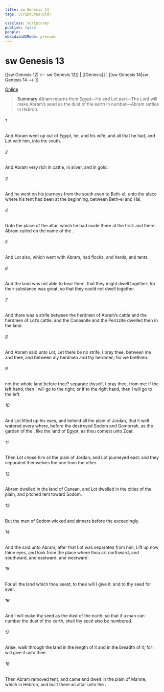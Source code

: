 ```yaml
---
title: sw Genesis 13
tags: Scriptures\OldT

cssclass: scriptures
publish: false
people:
obsidianUIMode: preview
---
```


# sw Genesis 13
[[sw Genesis 12| <-- sw Genesis 12]] | [[Genesis]] | [[sw Genesis 14|sw Genesis 14 --> ]]

[Online](https://churchofjesuschrist.org/study/scriptures/ot/gen/13?lang=eng)

> __Summary__
Abram returns from Egypt—He and Lot part—The Lord will make Abram’s seed as the dust of the earth in number—Abram settles in Hebron.

###### 1 
And Abram went up out of Egypt, he, and his wife, and all that he had, and Lot with him, into the south.

###### 2 
And Abram  very rich in cattle, in silver, and in gold.

###### 3 
And he went on his journeys from the south even to Beth-el, unto the place where his tent had been at the beginning, between Beth-el and Hai;

###### 4 
Unto the place of the altar, which he had made there at the first: and there Abram called on the name of the .

###### 5 
And Lot also, which went with Abram, had flocks, and herds, and tents.

###### 6 
And the land was not able to bear them, that they might dwell together: for their substance was great, so that they could not dwell together.

###### 7 
And there was a strife between the herdmen of Abram’s cattle and the herdmen of Lot’s cattle: and the Canaanite and the Perizzite dwelled then in the land.

###### 8 
And Abram said unto Lot, Let there be no strife, I pray thee, between me and thee, and between my herdmen and thy herdmen; for we  brethren.

###### 9 
 not the whole land before thee? separate thyself, I pray thee, from me: if  the left hand, then I will go to the right; or if  to the right hand, then I will go to the left.

###### 10 
And Lot lifted up his eyes, and beheld all the plain of Jordan, that it  well watered every where, before the  destroyed Sodom and Gomorrah,  as the garden of the , like the land of Egypt, as thou comest unto Zoar.

###### 11 
Then Lot chose him all the plain of Jordan; and Lot journeyed east: and they separated themselves the one from the other.

###### 12 
Abram dwelled in the land of Canaan, and Lot dwelled in the cities of the plain, and pitched  tent toward Sodom.

###### 13 
But the men of Sodom  wicked and sinners before the  exceedingly.

###### 14 
And the  said unto Abram, after that Lot was separated from him, Lift up now thine eyes, and look from the place where thou art northward, and southward, and eastward, and westward:

###### 15 
For all the land which thou seest, to thee will I give it, and to thy seed for ever.

###### 16 
And I will make thy seed as the dust of the earth: so that if a man can number the dust of the earth,  shall thy seed also be numbered.

###### 17 
Arise, walk through the land in the length of it and in the breadth of it; for I will give it unto thee.

###### 18 
Then Abram removed  tent, and came and dwelt in the plain of Mamre, which  in Hebron, and built there an altar unto the .

